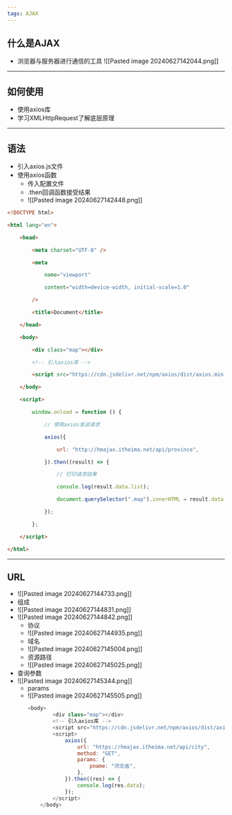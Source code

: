 ```yaml
---
tags: AJAX
---
```


## 什么是AJAX
- 浏览器与服务器进行通信的工具
![[Pasted image 20240627142044.png]]

---

## 如何使用

 - 使用axios库
 - 学习XMLHttpRequest了解底层原理

---

## 语法

 - 引入axios.js文件
 - 使用axios函数
	 - 传入配置文件
	 - .then回调函数接受结果
	 - ![[Pasted image 20240627142448.png]]

```html
<!DOCTYPE html>

<html lang="en">

    <head>

        <meta charset="UTF-8" />

        <meta

            name="viewport"

            content="width=device-width, initial-scale=1.0"

        />

        <title>Document</title>

    </head>

    <body>

        <div class="map"></div>

        <!-- 引入axios库 -->

        <script src="https://cdn.jsdelivr.net/npm/axios/dist/axios.min.js"></script>

    </body>

    <script>

        window.onload = function () {

            // 使用axios发送请求

            axios({

                url: "http://hmajax.itheima.net/api/province",

            }).then((result) => {

                // 打印请求结果

                console.log(result.data.list);

                document.querySelector(".map").innerHTML = result.data.list.join("<br/>");

            });

        };

    </script>

</html>
```

---

## URL

- ![[Pasted image 20240627144733.png]]
- 组成
- ![[Pasted image 20240627144831.png]]
- ![[Pasted image 20240627144842.png]]
	- 协议
	- ![[Pasted image 20240627144935.png]]
	- 域名
	- ![[Pasted image 20240627145004.png]]
	- 资源路径
	- ![[Pasted image 20240627145025.png]]
- 查询参数
- ![[Pasted image 20240627145344.png]]
	- params
	- ![[Pasted image 20240627145505.png]]
		``` javascript
		<body>
				<div class="map"></div>
				<!-- 引入axios库 -->
				<script src="https://cdn.jsdelivr.net/npm/axios/dist/axios.min.js"></script>
				<script>
					axios({
						url: "https://hmajax.itheima.net/api/city",
						method: "GET",
						params: {
							pname: "河北省",
						},
					}).then((res) => {
						console.log(res.data);
					});
				</script>
			</body>
		```